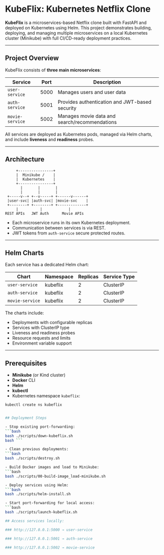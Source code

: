 # KubeFlix: Kubernetes Netflix Clone

**KubeFlix** is a microservices-based Netflix clone built with FastAPI and deployed on Kubernetes using Helm. This project demonstrates building, deploying, and managing multiple microservices on a local Kubernetes cluster (Minikube) with full CI/CD-ready deployment practices.

---

## Project Overview

KubeFlix consists of **three main microservices**:

| Service       | Port | Description                                      |
|---------------|------|--------------------------------------------------|
| `user-service`| 5000 | Manages users and user data                      |
| `auth-service`| 5001 | Provides authentication and JWT-based security |
| `movie-service`| 5002 | Manages movie data and search/recommendations  |

All services are deployed as Kubernetes pods, managed via Helm charts, and include **liveness** and **readiness** probes.

---

## Architecture

         +----------------+
         |  Minikube /    |
         |  Kubernetes    |
         +----------------+
           |       |       |
           |       |       |
     +-----v--+ +--v-----+ +------v------+
     |user-svc| |auth-svc| |movie-svc    |
     +--------+ +--------+ +-------------+
         |          |            |
    REST APIs   JWT Auth      Movie APIs


- Each microservice runs in its own Kubernetes deployment.
- Communication between services is via REST.
- JWT tokens from `auth-service` secure protected routes.

---

## Helm Charts

Each service has a dedicated Helm chart:

| Chart             | Namespace | Replicas | Service Type |
|------------------|-----------|----------|--------------|
| `user-service`    | kubeflix  | 2        | ClusterIP    |
| `auth-service`    | kubeflix  | 2        | ClusterIP    |
| `movie-service`   | kubeflix  | 2        | ClusterIP    |

The charts include:
- Deployments with configurable replicas
- Services with ClusterIP type
- Liveness and readiness probes
- Resource requests and limits
- Environment variable support

---

## Prerequisites

- **Minikube** (or Kind cluster)
- **Docker** CLI
- **Helm**
- **kubectl**
- Kubernetes namespace `kubeflix`:
```bash
kubectl create ns kubeflix


## Deployment Steps

- Stop existing port-forwarding:
```bash
bash ./scripts/down-kubeflix.sh 
bash ```

- Clean previous deployments:
```bash
bash ./scripts/destroy.sh

- Build Docker images and load to Minikube:
```bash
bash ./scripts/00-build-image_load-minikube.sh

- Deploy services using Helm:
```bash 
bash ./scripts/helm-install.sh

- Start port-forwarding for local access:
```bash
bash ./scripts/launch-kubeflix.sh

## Access services locally:

### http://127.0.0.1:5000 → user-service

### http://127.0.0.1:5001 → auth-service

### http://127.0.0.1:5002 → movie-service